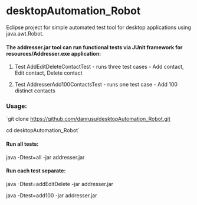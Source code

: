 # desktopAutomation_Robot

Eclipse project for simple automated test tool for desktop applications using java.awt.Robot.

#### The addresser.jar tool can run functional tests via JUnit framework for resources/Addresser.exe application:

1. Test AddEditDeleteContactTest - runs three test cases - Add contact, Edit contact, Delete contact

2. Test AddresserAdd100ContactsTest - runs one test case - Add 100 distinct contacts


### Usage: 

`git clone https://github.com/danrusu/desktopAutomation_Robot.git

cd desktopAutomation_Robot`

#### Run all tests:

java -Dtest=all -jar addresser.jar

#### Run each test separate:

java -Dtest=addEditDelete -jar addresser.jar

java -Dtest=add100 -jar addresser.jar



